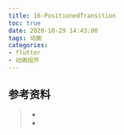 ```yaml
---
title: 16-PositionedTransition
toc: true
date: 2020-10-29 14:43:00
tags: 动画
categories:
- flutter
- 动画组件
---
```






## 参考资料
> - []()
> - []()
